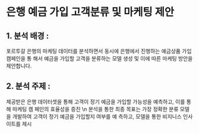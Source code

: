 # 은행 예금 가입 고객분류 및 마케팅 제안
## 1. 분석 배경 :
포르투갈 은행의 마케팅 데이터를 분석하면서 동시에 은행에서 진행하는 예금상품 가입 캠페인을 통
해서 예금을 가입할 고객을 분류하는 모델 생성 및 이에 따른 마케팅 방안을 제안합니다.
## 2. 분석 주제 :
제공받은 은행 데이터셋을 통해 고객이 정기 예금을 가입할 가능성을 예측하고, 이를 통해 마케팅 캠
페인의 효율성을 증진
\n 분석을 통한 최종 목표는 가장 정확한 분류 모델을 개발하여 고객이 정기 예금을 가입할지 여부를 예
측하고, 모델을 통한 비지니스 인사이트를 제시
